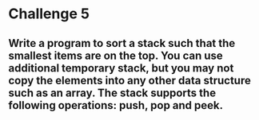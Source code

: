 # Challenge 5

## Write a program to sort a stack such that the smallest items are on the top. You can use additional temporary stack, but you may not copy the elements into any other data structure such as an array. The stack supports the following operations: push, pop and peek.
